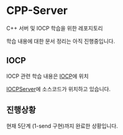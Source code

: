 # CPP-Server
C++ 서버 및 IOCP 학습을 위한 레포지토리

학습 내용에 대한 문서 정리는 아직 진행중입니다.

## IOCP

IOCP 관련 학습 내용은 [IOCP](./IOCP/)에 위치

[IOCPServer](./IOCP/IOCPServer/)에 소스코드가 위치하고 있습니다.

## 진행상황

현재 5단계 (1-send 구현)까지 완료한 상황입니다.
